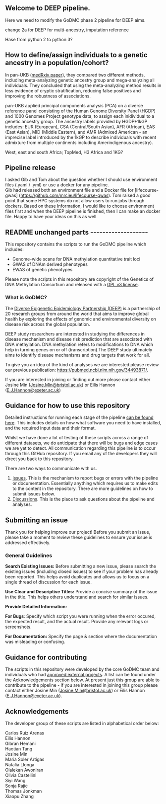 ## Welcome to DEEP pipeline.

Here we need to modify the GoDMC phase 2 pipeline for DEEP aims.

change 2a for DEEP for multi-ancestry, imputation reference 

Hase from python 2 to python 3? 

## How to define/assign individuals to a genetic ancestry in a population/cohort?

In pan-UKB ([medRxiv paper](https://doi.org/10.1101/2024.03.13.24303864)), they compared two different methods, including meta-analyzing genetic ancestry group and mega-analyzing all individuals. 
They concluded that using the meta-analyzing method results in less evidence of cryptic stratification, reducing false positives and improving the robustness of associations.

pan-UKB applied principal components analysis (PCA) on a diverse reference panel consisting of the Human Genome Diversity Panel (HGDP) and 1000 Genomes Project genotype data, 
to assign each inidividual to a genetic ancestry group. 
The ancestry labels provided by HGDP+1kGP includes: EUR (European), CSA (Central/South Asian), AFR (African), EAS (East Asian), MID (Middle Eastern), and AMR (Admixed American - an imprecise label introduced by the 1kGP to describe individuals with recent admixture from
multiple continents including Amerindigenous ancestry).

West, east and south Africa; TopMed, H3 Africa and 1KG?

## Pipeline release
I asked Gib and Tom about the question whether I should use environment files (.yaml / .yml) or use a docker for any pipeline.  
Gib had released both an environment file and a Docker file for [lifecourse-gwas] (https://github.com/mrcieu/lifecourse-gwas). 
Tom raised a good point that some HPC systems do not allow users to run jobs through dockers. 
Based on these Information, I would like to choose environment files first and when the DEEP pipeline is finished, then I can make an docker file.
Happy to have your ideas on this as well.


  
  
  


## README unchanged parts -------------------
This repository contains the scripts to run the GoDMC pipeline which includes:

* Genome-wide scans for DNA methylation quantitative trait loci
* GWAS of DNAm derived phenotypes
* EWAS of genetic phenotypes

Please note the scripts in this repository are copyright of the Genetics of DNA Methylation Consortium and released with a [GPL v3 license](LICENSE).

### What is GoDMC?

The [Diverse Epigenetic Epidemiology Partnership (DEEP)](https://www.deep-epigenetics.org/) is a partnership of 20 research groups from around the world that aims to improve global health by exploring the effects of genomic and environmental diversity on disease risk across the global population.

DEEP study researchers are interested in studying the differences in disease mechanism and disease risk prediction that are associated with DNA methylation. DNA methylation refers to modifications to DNA which help in turning genes on or off (transcription).The DEEP study ultimately aims to identify disease mechanisms and drug targets that work for all.

To give you an idea of the kind of analyses we are interested please review our previous publication: https://pubmed.ncbi.nlm.nih.gov/34493871/.

If you are interested in joining or finding out more please contact either Josine Min (Josine.Min@bristol.ac.uk) or Eilis Hannon (E.J.Hannon@exeter.ac.uk)

## Guidance for how to use this repository

Detailed instructions for running each stage of the pipeline [can be found here](https://github.com/genetics-of-dna-methylation-consortium/godmc_phase2/wiki). This includes details on how what software you need to have installed, and the required input data and their format. 

Whilst we have done a lot of testing of these scripts across a range of different datasets, we do anticipate that there will be bugs and edge cases we are yet to detect. All communication regarding this pipeline is to occur through this GitHub repository. If you email any of the developers they will direct you back to this repository. 

There are two ways to communicate with us. 

1. [Issues](https://github.com/genetics-of-dna-methylation-consortium/godmc_phase2/issues). This is the mechanism to report bugs or errors with the pipeline or documentation. Essentially anything which requires us to make edits to the content in the repository. There are more guidelines on how to submit issues below.
2. [Discussions](https://github.com/genetics-of-dna-methylation-consortium/godmc_phase2/discussions). This is the place to ask questions about the pipeline and analyses. 

## Submitting an issue

Thank you for helping improve our project! Before you submit an issue, please take a moment to review these guidelines to ensure your issue is addressed effectively.

### General Guidelines
**Search Existing Issues:** Before submitting a new issue, please search the existing issues (including closed issues) to see if your problem has already been reported. This helps avoid duplicates and allows us to focus on a single thread of discussion for each issue.

**Use Clear and Descriptive Titles:** Provide a concise summary of the issue in the title. This helps others understand and search for similar issues.

**Provide Detailed Information:**

**For Bugs**: Specify which script you were running when the error occured, the expected result, and the actual result. Provide any relevant logs or screenshots.

**For Documentation:** Specify the page & section where the documentation was misleading or confusing. 

## Guidance for contributing

The scripts in this repository were developed by the core GoDMC team and individuals who had [approved external projects](http://www.godmc.org.uk/projects.html). A list can be found under the Acknowledgements section below. At present just this group are able to contribute to the pipeline - if you are interested in joining this group please contact either Josine Min (Josine.Min@bristol.ac.uk) or Eilis Hannon (E.J.Hannon@exeter.ac.uk).


## Acknowledgements

The developer group of these scripts are listed in alphabetical order below:

Carlos Ruiz Arenas  
Eilis Hannon  
Gibran Hemani  
Haotian Tang  
Josine Min  
Maria Soler Artigas  
Natalia Llonga  
Olalekan Awoniran  
Olivia Castellini  
Siyi Wang  
Sonja Rajic  
Thomas Jonkman  
Xiaopu Zhang  